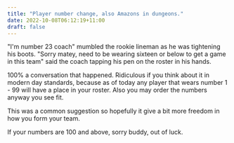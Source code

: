 ```yaml
---
title: "Player number change, also Amazons in dungeons."
date: 2022-10-08T06:12:19+11:00
draft: false
---
```


"I'm number 23 coach" mumbled the rookie lineman as he was tightening his boots.
"Sorry matey, need to be wearing sixteen or below to get a game in this team" said the coach tapping his pen on the roster in his hands.

100% a conversation that happened. Ridiculous if you think about it in modern day standards, because as of today any player that wears number 1 - 99 will have a place in your roster. Also you may order the numbers anyway you see fit.

This was a common suggestion so hopefully it give a bit more freedom in how you form your team.

If your numbers are 100 and above, sorry buddy, out of luck.
